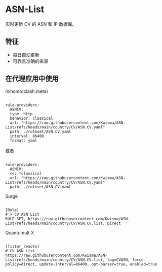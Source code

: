 
# ASN-List
    
实时更新 CV 的 ASN 和 IP 数据库。
    
## 特征
    
- 每日自动更新
- 可靠且准确的来源
    
## 在代理应用中使用
    
mihomo(clash.meta)
   
<pre><code class="language-javascript">
rule-providers:
  ASNCV:
  type: http
  behavior: classical
  url: "https://raw.githubusercontent.com/Kwisma/ASN-List/refs/heads/main/country/CV/ASN.CV.yaml"
  path: ./ruleset/ASN.CV.yaml
  interval: 86400
  format: yaml
</code></pre>

或者

<pre><code class="language-javascript">
rule-providers:
  ASNCV:
  <<: *classical
  url: "https://raw.githubusercontent.com/Kwisma/ASN-List/refs/heads/main/country/CV/ASN.CV.yaml"
  path: ./ruleset/ASN.CV.yaml
</code></pre>
    
Surge
    
<pre><code class="language-javascript">
[Rule]
# > CV ASN List
RULE-SET, https://raw.githubusercontent.com/Kwisma/ASN-List/refs/heads/main/country/CV/ASN.CV.list, Direct
</code></pre>
    
Quantumult X
    
<pre><code class="language-javascript">
[filter_remote]
# CV ASN List
https://raw.githubusercontent.com/Kwisma/ASN-List/refs/heads/main/country/CV/ASN.CV.list, tag=CVASN, force-policy=direct, update-interval=86400, opt-parser=true, enabled=true
</code></pre>
